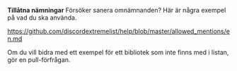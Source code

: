 **Tillåtna nämningar** Försöker sanera omnämnanden? Här är några exempel på vad du ska använda.

<https://github.com/discordextremelist/help/blob/master/allowed_mentions/en.md>

Om du vill bidra med ett exempel för ett bibliotek som inte finns med i listan, gör en pull-förfrågan.